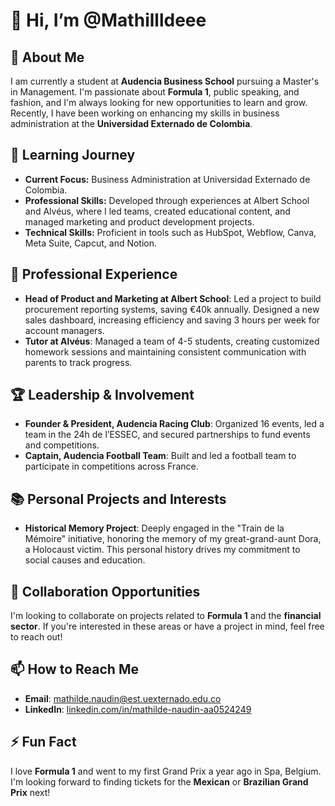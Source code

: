 # 👋 Hi, I’m @Mathillldeee

## 👀 About Me

I am currently a student at **Audencia Business School** pursuing a Master's in Management. I'm passionate about **Formula 1**, public speaking, and fashion, and I'm always looking for new opportunities to learn and grow. Recently, I have been working on enhancing my skills in business administration at the **Universidad Externado de Colombia**.

## 🌱 Learning Journey

- **Current Focus:** Business Administration at Universidad Externado de Colombia.
- **Professional Skills:** Developed through experiences at Albert School and Alvéus, where I led teams, created educational content, and managed marketing and product development projects.
- **Technical Skills:** Proficient in tools such as HubSpot, Webflow, Canva, Meta Suite, Capcut, and Notion.

## 💼 Professional Experience

- **Head of Product and Marketing at Albert School**: Led a project to build procurement reporting systems, saving €40k annually. Designed a new sales dashboard, increasing efficiency and saving 3 hours per week for account managers.
- **Tutor at Alvéus**: Managed a team of 4-5 students, creating customized homework sessions and maintaining consistent communication with parents to track progress.

## 🏆 Leadership & Involvement

- **Founder & President, Audencia Racing Club**: Organized 16 events, led a team in the 24h de l’ESSEC, and secured partnerships to fund events and competitions.
- **Captain, Audencia Football Team**: Built and led a football team to participate in competitions across France.

## 📚 Personal Projects and Interests

- **Historical Memory Project**: Deeply engaged in the "Train de la Mémoire" initiative, honoring the memory of my great-grand-aunt Dora, a Holocaust victim. This personal history drives my commitment to social causes and education.

## 💞️ Collaboration Opportunities

I'm looking to collaborate on projects related to **Formula 1** and the **financial sector**. If you're interested in these areas or have a project in mind, feel free to reach out!

## 📫 How to Reach Me

- **Email**: [mathilde.naudin@est.uexternado.edu.co](mailto:mathilde.naudin@est.uexternado.edu.co)
- **LinkedIn**: [linkedin.com/in/mathilde-naudin-aa0524249](https://www.linkedin.com/in/mathilde-naudin-aa0524249)

## ⚡ Fun Fact

I love **Formula 1** and went to my first Grand Prix a year ago in Spa, Belgium. I'm looking forward to finding tickets for the **Mexican** or **Brazilian Grand Prix** next!

<!--
Mathillldeee/Mathillldeee is a ✨ special ✨ repository because its `README.md` (this file) appears on your GitHub profile.
You can click the Preview link to take a look at your changes.
-->
